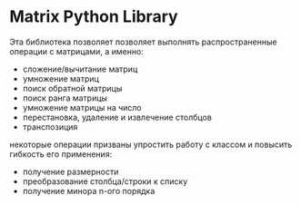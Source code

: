 # Matrix Python Library 

Эта библиотека позволяет позволяет выполнять распространенные операции с матрицами, а именно:

- сложение/вычитание матриц
- умножение матриц
- поиск обратной матрицы
- поиск ранга матрицы
- умножение матрицы на число
- перестановка, удаление и извлечение столбцов
- транспозиция

некоторые операции призваны упростить работу с классом и повысить гибкость его применения:

- получение размерности
- преобразование столбца/строки к списку
- получение минора n-ого порядка